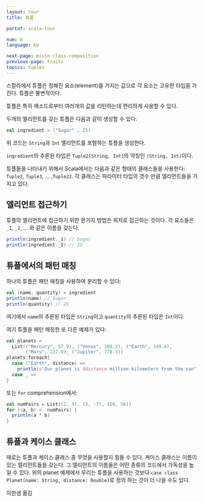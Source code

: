 ```yaml
---
layout: tour
title: 튜플

partof: scala-tour

num: 6
language: ko

next-page: mixin-class-composition
previous-page: traits
topics: tuples
---
```


스칼라에서 튜플은 정해진 요소(element)를 가지는 값으로 각 요소는 고유한 타입을 가진다. 튜플은 불변적이다.

튜플은 특히 메소드로부터 여러개의 값을 리턴하는데 편리하게 사용할 수 있다.

두개의 엘리먼트를 갖는 튜플은 다음과 같이 생성할 수 있다:

```scala mdoc
val ingredient = ("Sugar" , 25)
```

위 코드는 `String`과 `Int` 엘리먼트를 포함하는 튜플을 생성한다.

`ingredient`의 추론된 타입은 `Tuple2[String, Int]`의 약칭인 `(String, Int)`이다.

튜플들을 나타내기 위해서 Scala에서는 다음과 같은 형태의 클래스들을 사용한다: `Tuple2`, `Tuple3`, ... ,`Tuple22`.
각 클래스는 파라미터 타입의 갯수 만큼 엘리먼트들을 가지고 있다.

## 엘리먼트 접근하기

튜플의 엘리먼트에 접근하기 위한 한가지 방법은 위치로 접근하는 것이다. 각 요소들은 `_1`, `_2`, ... 와 같은 이름을 갖는다.

```scala mdoc
println(ingredient._1) // Sugar
println(ingredient._2) // 25
```

## 튜플에서의 패턴 매칭

하나의 튜플은 패턴 매칭을 사용하여 분리할 수 있다:

```scala mdoc
val (name, quantity) = ingredient
println(name) // Sugar
println(quantity) // 25
```

여기에서 `name`의 추론된 타입은 `String`이고 `quantity`의 추론된 타입은 `Int`이다.

여기 튜플을 패턴 매칭한 또 다른 예제가 있다:

```scala mdoc
val planets =
  List(("Mercury", 57.9), ("Venus", 108.2), ("Earth", 149.6),
       ("Mars", 227.9), ("Jupiter", 778.3))
planets.foreach{
  case ("Earth", distance) =>
    println(s"Our planet is $distance million kilometers from the sun")
  case _ =>
}
```

또는 `for` comprehension에서:

```scala mdoc
val numPairs = List((2, 5), (3, -7), (20, 56))
for ((a, b) <- numPairs) {
  println(a * b)
}
```

## 튜플과 케이스 클래스

때로는 튜플과 케이스 클래스 중 무엇을 사용할지 힘들 수 있다. 케이스 클래스는 이름이 있는 엘리먼트들을 갖는다. 그 엘리먼트의 이름들은 어떤 종류의 코드에서 가독성을 높일 수 있다. 위의 planet 예제에서 우리는 튜플을 사용하는 것보다 `case class Planet(name: String, distance: Double)`로 정의 하는 것이 더 나을 수도 있다.

이한샘 옮김
